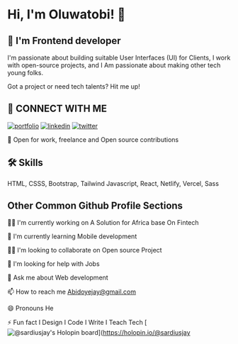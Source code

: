 
# Hi, I'm Oluwatobi! 👋


## 🚀 I'm Frontend developer
I'm passionate about building suitable User Interfaces (UI) for Clients, I work with open-source projects, and I Am passionate about making other tech young folks.

Got a project or need tech talents? Hit me up!


## 🔗 CONNECT WITH ME
[![portfolio](https://img.shields.io/badge/my_portfolio-000?style=for-the-badge&logo=ko-fi&logoColor=white)](https://katherineoelsner.com/https://sardiusportfolio.netlify.app/)
[![linkedin](https://img.shields.io/badge/linkedin-0A66C2?style=for-the-badge&logo=linkedin&logoColor=white)](https://www.linkedin.com/in/john-oluwatobi-abidoye-4826b9224/)
[![twitter](https://img.shields.io/badge/twitter-1DA1F2?style=for-the-badge&logo=twitter&logoColor=white)](https://twitter.com/SardiusJay)


🤝 Open for work, freelance and Open source contributions
## 🛠 Skills
HTML, CSSS, Bootstrap, Tailwind Javascript, React, Netlify, Vercel, Sass


## Other Common Github Profile Sections
👩‍💻 I'm currently working on A Solution for Africa base On Fintech

🧠 I'm currently learning Mobile development

👯‍♀️ I'm looking to collaborate on Open source Project

🤔 I'm looking for help with Jobs

💬 Ask me about Web development

📫 How to reach me Abidoyejay@gmail.com

😄 Pronouns He

⚡️ Fun fact I Design I Code I Write I Teach Tech
[![@sardiusjay's Holopin board](https://holopin.me/sardiusjay)](https://holopin.io/@sardiusjay


